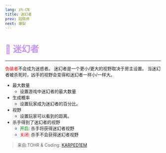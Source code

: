 ```yaml
---
lang: zh-CN
title: 迷幻者
prev: 陷阱师
next: 爆裂
---
```


# <font color=#c894f5>🤪 <b>迷幻者</b></font> <Badge text="Helpful" type="tip" vertical="middle"/>

***

<font color=red>伪装者</font>不会成为迷惑者。 迷幻者是一个更小/更大的视野取决于房主设置。 当迷幻者被杀死时，凶手的视野会变得和迷幻者一样小/一样大。

- 最大数量
  - 设置游戏中迷幻者的最大数量
- 生成概率
  - 设置玩家成为迷幻者的百分比。
- 视野
  - 设置玩家可以看到的距离。
- 杀手得到了迷幻者的视野
  - <font color=green>开启</font>: 杀手将获得迷幻者视野
  - <font color=red>关闭</font>: 杀手不会获得迷幻者视野

> 来自:TOHR & Coding: [KARPED1EM](https://github.com/KARPED1EM)
